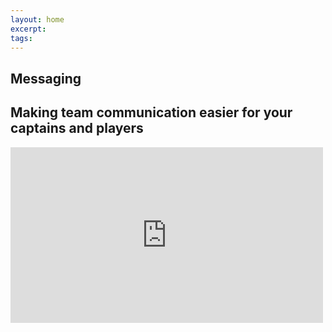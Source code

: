 ```yaml
---
layout: home
excerpt:
tags:
---
```


<section class="page-section">
  <div class="row">
    <div class="block block--10 block--centered">
      <div class="headline">
        <h1 class="headline__title">Messaging</h1>
        <h2 class="headline__subtitle">Making team communication easier for your captains and players</h2>
      </div>
    </div>
  </div>
  <div class="row">
    <div class="block block--10 block--centered">
      <iframe src="https://player.vimeo.com/video/141122607" class="video" width="500" height="281" frameborder="0" webkitallowfullscreen mozallowfullscreen allowfullscreen></iframe>
    </div>
  </div>
</section>